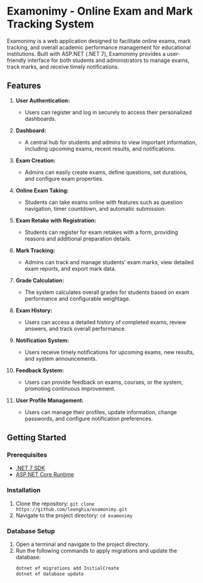 # Examonimy - Online Exam and Mark Tracking System

Examonimy is a web application designed to facilitate online exams, mark tracking, and overall academic performance management for educational institutions. Built with ASP.NET (.NET 7), Examonimy provides a user-friendly interface for both students and administrators to manage exams, track marks, and receive timely notifications.

## Features

1. **User Authentication:**
   - Users can register and log in securely to access their personalized dashboards.

2. **Dashboard:**
   - A central hub for students and admins to view important information, including upcoming exams, recent results, and notifications.

3. **Exam Creation:**
   - Admins can easily create exams, define questions, set durations, and configure exam properties.

4. **Online Exam Taking:**
   - Students can take exams online with features such as question navigation, timer countdown, and automatic submission.

5. **Exam Retake with Registration:**
   - Students can register for exam retakes with a form, providing reasons and additional preparation details.

6. **Mark Tracking:**
   - Admins can track and manage students' exam marks, view detailed exam reports, and export mark data.

7. **Grade Calculation:**
   - The system calculates overall grades for students based on exam performance and configurable weightage.

8. **Exam History:**
   - Users can access a detailed history of completed exams, review answers, and track overall performance.

9. **Notification System:**
   - Users receive timely notifications for upcoming exams, new results, and system announcements.

10. **Feedback System:**
    - Users can provide feedback on exams, courses, or the system, promoting continuous improvement.

11. **User Profile Management:**
    - Users can manage their profiles, update information, change passwords, and configure notification preferences.

## Getting Started

### Prerequisites

- [.NET 7 SDK](https://dotnet.microsoft.com/download)
- [ASP.NET Core Runtime](https://dotnet.microsoft.com/download/dotnet/6.0)

### Installation

1. Clone the repository: `git clone https://github.com/leonghia/examonimy.git`
2. Navigate to the project directory: `cd examonimy`

### Database Setup

1. Open a terminal and navigate to the project directory.
2. Run the following commands to apply migrations and update the database:
   ```bash
   dotnet ef migrations add InitialCreate
   dotnet ef database update

